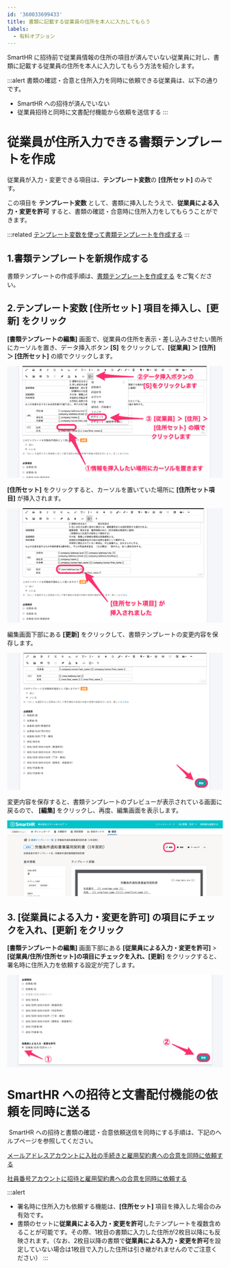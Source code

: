 ```yaml
---
id: '360033699433'
title: 書類に記載する従業員の住所を本人に入力してもらう
labels:
  - 有料オプション
---
```

SmartHR に招待前で従業員情報の住所の項目が済んでいない従業員に対し、書類に記載する従業員の住所を本人に入力してもらう方法を紹介します。

:::alert
書類の確認・合意と住所入力を同時に依頼できる従業員は、以下の通りです。
- SmartHR への招待が済んでいない
- 従業員招待と同時に文書配付機能から依頼を送信する
:::

# 従業員が住所入力できる書類テンプレートを作成

従業員が入力・変更できる項目は、**テンプレート変数**の **\[住所セット\]** のみです。

この項目を **テンプレート変数** として、書類に挿入したうえで、**従業員による入力・変更を許可** すると、書類の確認・合意時に住所入力をしてもらうことができます。

:::related
[テンプレート変数を使って書類テンプレートを作成する](https://knowledge.smarthr.jp/hc/ja/articles/360036818773)
:::

## 1.書類テンプレートを新規作成する

書類テンプレートの作成手順は、[書類テンプレートを作成する](https://knowledge.smarthr.jp/hc/ja/articles/360026263953) をご覧ください。

## 2.テンプレート変数 \[住所セット\] 項目を挿入し、\[更新\] をクリック

**\[書類テンプレートの編集\]** 画面で、従業員の住所を表示・差し込みさせたい箇所にカーソルを置き、データ挿入ボタン **\[S\]** をクリックして、**\[従業員\] ＞ \[住所\] ＞ \[住所セット\]** の順でクリックします。

![SmartHR_____-2-2.png](./SmartHR_____-2-2.png)

**\[住所セット\]** をクリックすると、カーソルを置いていた場所に **\[住所セット項目\]** が挿入されます。

![SmartHR_____-3.png](./00_SmartHR_____-3.png)

編集画面下部にある **\[更新\]** をクリックして、書類テンプレートの変更内容を保存します。

![SmartHR_____-4.png](./SmartHR_____-4.png)

変更内容を保存すると、書類テンプレートのブレビューが表示されている画面に戻るので、 **\[編集\]** をクリックし、再度、編集画面を表示します。

![image_02.png](./image_02.png)

## 3\. \[従業員による入力・変更を許可\] の項目にチェックを入れ、\[更新\] をクリック

**\[書類テンプレートの編集\]** 画面下部にある **\[従業員による入力・変更を許可\]** \> **\[従業員/住所/住所セット\]**の項目にチェックを入れ、**\[更新\]** をクリックすると、署名時に住所入力を依頼する設定が完了します。

![SmartHR_____-3.png](./01_SmartHR_____-3.png)

# SmartHR への招待と文書配付機能の依頼を同時に送る

 SmartHR への招待と書類の確認・合意依頼送信を同時にする手順は、下記のヘルプページを参照してください。

[メールアドレスアカウントに入社の手続きと雇用契約書への合意を同時に依頼する](https://knowledge.smarthr.jp/hc/ja/articles/360026262173)

[社員番号アカウントに招待と雇用契約書への合意を同時に依頼する](https://knowledge.smarthr.jp/hc/ja/articles/4404302233369)

:::alert
- 署名時に住所入力も依頼する機能は、**\[住所セット\]** 項目を挿入した場合のみ有効です。
- 書類のセットに**従業員による入力・変更を許可**したテンプレートを複数含めることが可能です。その際、1枚目の書類に入力した住所が2枚目以降にも反映されます。（なお、2枚目以降の書類で**従業員による入力・変更を許可**を設定していない場合は1枚目で入力した住所は引き継がれませんのでご注意ください）
:::
